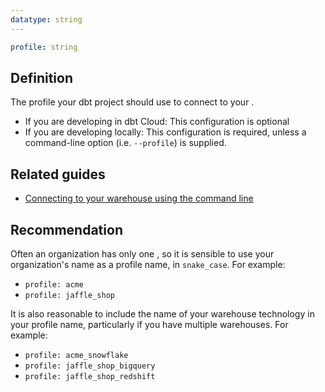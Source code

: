 ```yaml
---
datatype: string
---
```

<File name='dbt_project.yml'>

```yml
profile: string
```

</File>

## Definition
The profile your dbt project should use to connect to your <Term id="data-warehouse" />.
* If you are developing in dbt Cloud: This configuration is optional
* If you are developing locally: This configuration is required, unless a command-line option (i.e. `--profile`) is supplied.

## Related guides
* [Connecting to your warehouse using the command line](/docs/core/connection-profiles#connecting-to-your-warehouse-using-the-command-line)

## Recommendation
Often an organization has only one <Term id="data-warehouse" />, so it is sensible to use your organization's name as a profile name, in `snake_case`. For example:
* `profile: acme`
* `profile: jaffle_shop`

It is also reasonable to include the name of your warehouse technology in your profile name, particularly if you have multiple warehouses. For example:
* `profile: acme_snowflake`
* `profile: jaffle_shop_bigquery`
* `profile: jaffle_shop_redshift`
